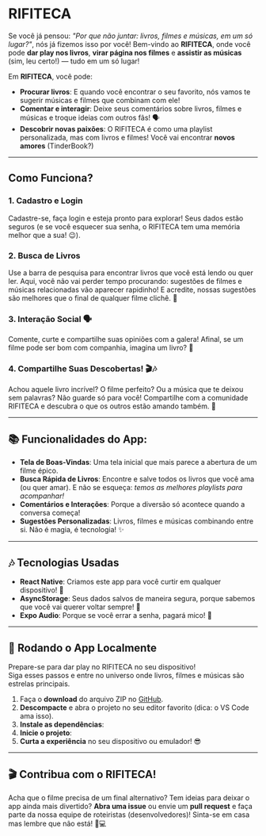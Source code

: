 # **RIFITECA** 

Se você já pensou: *"Por que não juntar: livros, filmes e músicas, em um só lugar?"*, nós já fizemos isso por você! Bem-vindo ao **RIFITECA**, onde você pode **dar play nos livros**, **virar página nos filmes** e **assistir as músicas** (sim, leu certo!) — tudo em um só lugar!

Em **RIFITECA**, você pode:
- **Procurar livros**: E quando você encontrar o seu favorito, nós vamos te sugerir músicas e filmes que combinam com ele! 
- **Comentar e interagir**: Deixe seus comentários sobre livros, filmes e músicas e troque ideias com outros fãs! 🗣️
- **Descobrir novas paixões**: O RIFITECA é como uma playlist personalizada, mas com livros e filmes! Você vai encontrar **novos amores** (TinderBook?) 

---

## **Como Funciona?**
### **1. Cadastro e Login**   
Cadastre-se, faça login e esteja pronto para explorar! Seus dados estão seguros (e se você esquecer sua senha, o RIFITECA tem uma memória melhor que a sua! 😉).

### **2. Busca de Livros**  
Use a barra de pesquisa para encontrar livros que você está lendo ou quer ler. Aqui, você não vai perder tempo procurando: sugestões de filmes e músicas relacionadas vão aparecer rapidinho! E acredite, nossas sugestões são melhores que o final de qualquer filme clichê. 🍿

### **3. Interação Social** 🗣️  
Comente, curte e compartilhe suas opiniões com a galera! Afinal, se um filme pode ser bom com companhia, imagina um livro? 🥳

### **4. Compartilhe Suas Descobertas!** 🎬🎶  
Achou aquele livro incrível? O filme perfeito? Ou a música que te deixou sem palavras? Não guarde só para você! Compartilhe com a comunidade RIFITECA e descubra o que os outros estão amando também. 💌

---

## 📚 **Funcionalidades do App:**
- **Tela de Boas-Vindas**: Uma tela inicial que mais parece a abertura de um filme épico. 
- **Busca Rápida de Livros**: Encontre e salve todos os livros que você ama (ou quer amar). E não se esqueça: *temos as melhores playlists para acompanhar!* 
- **Comentários e Interações**: Porque a diversão só acontece quando a conversa começa! 
- **Sugestões Personalizadas**: Livros, filmes e músicas combinando entre si. Não é magia, é tecnologia! ✨

---

## 🎶 **Tecnologias Usadas**  
- **React Native**: Criamos este app para você curtir em qualquer dispositivo! 📱
- **AsyncStorage**: Seus dados salvos de maneira segura, porque sabemos que você vai querer voltar sempre! 💾
- **Expo Audio**: Porque se você errar a senha, pagará mico! 🎵

---

## 🧩 **Rodando o App Localmente**
Prepare-se para dar play no RIFITECA no seu dispositivo!  
Siga esses passos e entre no universo onde livros, filmes e músicas são estrelas principais.

1. Faça o **download** do arquivo ZIP no [GitHub](#).
2. **Descompacte** e abra o projeto no seu editor favorito (dica: o VS Code ama isso).
3. **Instale as dependências**: 
4. **Inicie o projeto**: 
5. **Curta a experiência** no seu dispositivo ou emulador! 😎

---

## 🎬 **Contribua com o RIFITECA!**  
Acha que o filme precisa de um final alternativo? Tem ideias para deixar o app ainda mais divertido? **Abra uma issue** ou envie um **pull request** e faça parte da nossa equipe de roteiristas (desenvolvedores)! Sinta-se em casa mas lembre que não está! 🎥💻
